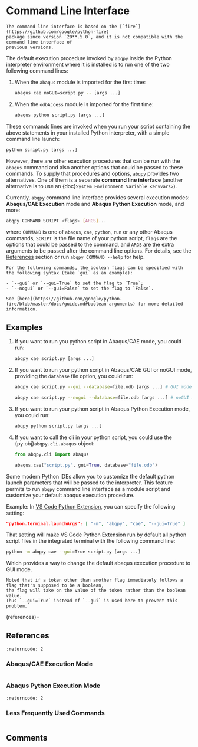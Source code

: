 # Command Line Interface

```{warning}
The command line interface is based on the [`fire`](https://github.com/google/python-fire)
package since version `20**.5.0`, and it is not compatible with the command line interface of
previous versions.
```

The default execution procedure invoked by `abqpy` inside the Python interpreter
environment where it is installed is to run one of the two following command lines:

1. When the `abaqus` module is imported for the first time:

   ```sh
   abaqus cae noGUI=script.py -- [args ...]
   ```

2. When the `odbAccess` module is imported for the first time:

   ```sh
   abaqus python script.py [args ...]
   ```

These commands lines are invoked when you run your script containing the above
statements in your installed Python interpreter, with a simple command line launch:

```sh
python script.py [args ...]
```

However, there are other execution procedures that can be run with the `abaqus`
command and also another options that could be passed to these commands. To supply
that procedures and options, `abqpy` provides two alternatives. One of them is a
separate **command line interface** (another alternative is to use an
{doc}`System Environment Variable <envvars>`).

Currently, `abqpy` command line interface provides several execution modes: **Abaqus/CAE
Execution** mode and **Abaqus Python Execution** mode, and more:

```sh
abqpy COMMAND SCRIPT <flags> [ARGS]...
```

where `COMMAND` is one of `abaqus`, `cae`, `python`, `run` or any other Abaqus commands,
`SCRIPT` is the file name of your python script, `flags` are the options that could be
passed to the command, and `ARGS` are the extra arguments to be passed after the command
line options. For details, see the [References](#references) section or run
`abqpy COMMAND --help` for help.

```{note}
For the following commands, the boolean flags can be specified with the following syntax (take `gui` as an example):

- `--gui` or `--gui=True` to set the flag to `True`;
- `--nogui` or `--gui=False` to set the flag to `False`.

See [here](https://github.com/google/python-fire/blob/master/docs/guide.md#boolean-arguments) for more detailed information.
```

## Examples

1. If you want to run you python script in Abaqus/CAE mode, you could run:

   ```sh
   abqpy cae script.py [args ...]
   ```

2. If you want to run your python script in Abaqus/CAE GUI or noGUI mode, providing
   the `database` file option, you could run:

   ```sh
   abqpy cae script.py --gui --database=file.odb [args ...] # GUI mode

   abqpy cae script.py --nogui --database=file.odb [args ...] # noGUI mode
   ```

3. If you want to run your python script in Abaqus Python Execution mode, you could run:

   ```sh
   abqpy python script.py [args ...]
   ```

4. If you want to call the cli in your python script, you could use the
   {py:obj}`abqpy.cli.abaqus` object:

   ```python
   from abqpy.cli import abaqus

   abaqus.cae("script.py", gui=True, database="file.odb")
   ```

Some modern Python IDEs allow you to customize the default python launch parameters
that will be passed to the interpreter. This feature permits to run `abqpy` command line
interface as a module script and customize your default abaqus execution procedure.

Example: In
[VS Code Python Extension](https://marketplace.visualstudio.com/items?itemName=ms-python.python),
you can specify the following setting:

```json
"python.terminal.launchArgs": [ "-m", "abqpy", "cae", "--gui=True" ]
```

That setting will make VS Code Python Extension run by default all python script
files in the integrated terminal with the following command line:

```sh
python -m abqpy cae --gui=True script.py [args ...]
```

Which provides a way to change the default abaqus execution procedure to GUI mode.

```{warning}
Noted that if a token other than another flag immediately follows a flag that's supposed to be a boolean,
the flag will take on the value of the token rather than the boolean value.
Thus `--gui=True` instead of `--gui` is used here to prevent this problem.
```

(references)=

## References

```{command-output} abqpy
:returncode: 2
```

### Abaqus/CAE Execution Mode

```{command-output} abqpy cae --help

```

### Abaqus Python Execution Mode

```{command-output} abqpy python --help
:returncode: 2
```

### Less Frequently Used Commands

```{command-output} abqpy misc --help

```

## Comments

<script
   type="text/javascript"
   src="https://utteranc.es/client.js"
   async="async"
   repo="haiiliin/abqpy"
   issue-term="pathname"
   theme="github-light"
   label="💬 comment"
   crossorigin="anonymous"
/>
